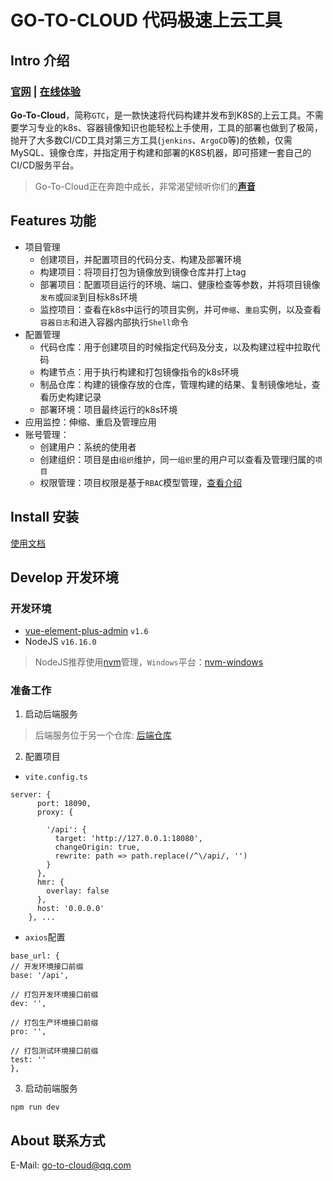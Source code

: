 
# GO-TO-CLOUD 代码极速上云工具

## Intro 介绍

### [官网](https://www.gotocloud.vip) | [在线体验](https://demo.gotocloud.vip)

**Go-To-Cloud**，简称`GTC`，是一款快速将代码构建并发布到K8S的上云工具。不需要学习专业的k8s、容器镜像知识也能轻松上手使用，工具的部署也做到了极简，抛开了大多数CI/CD工具对第三方工具(`jenkins`、`ArgoCD`等)的依赖，仅需MySQL、镜像仓库，并指定用于构建和部署的K8S机器，即可搭建一套自己的CI/CD服务平台。

> Go-To-Cloud正在奔跑中成长，非常渴望倾听你们的[**声音**](https://github.com/go-to-cloud/go-to-cloud/issues)

## Features 功能

- 项目管理
    - 创建项目，并配置项目的代码分支、构建及部署环境
    - 构建项目：将项目打包为镜像放到镜像仓库并打上tag
    - 部署项目：配置项目运行的环境、端口、健康检查等参数，并将项目镜像`发布`或`回滚`到目标k8s环境
    - 监控项目：查看在k8s中运行的项目实例，并可`伸缩`、`重启`实例，以及查看`容器日志`和进入容器内部执行`Shell`命令
- 配置管理
    - 代码仓库：用于创建项目的时候指定代码及分支，以及构建过程中拉取代码
    - 构建节点：用于执行构建和打包镜像指令的k8s环境
    - 制品仓库：构建的镜像存放的仓库，管理构建的结果、复制镜像地址，查看历史构建记录
    - 部署环境：项目最终运行的k8s环境
- 应用监控：伸缩、重启及管理应用
- 账号管理：
    - 创建用户：系统的使用者
    - 创建组织：项目是由`组织`维护，同一`组织`里的用户可以查看及管理归属的`项目`
    - 权限管理：项目权限是基于`RBAC`模型管理，[查看介绍](https://github.com/go-to-cloud/go-to-cloud/tree/main/internal/auth)

## Install 安装

[使用文档](https://docs.gotocloud.vip)

## Develop 开发环境

### 开发环境

- [vue-element-plus-admin](https://github.com/PanJiaChen/vue-element-admin) `v1.6`
- NodeJS `v16.16.0`
> NodeJS推荐使用[nvm](https://github.com/nvm-sh/nvm)管理，`Windows`平台：[nvm-windows](https://github.com/coreybutler/nvm-windows)

### 准备工作

1. 启动后端服务
> 后端服务位于另一个仓库: [后端仓库](https://github.com/go-to-cloud/go-to-cloud)

2. 配置项目

- `vite.config.ts`
```
server: {
      port: 18090,
      proxy: {
      
        '/api': {
          target: 'http://127.0.0.1:18080',
          changeOrigin: true,
          rewrite: path => path.replace(/^\/api/, '')
        }
      },
      hmr: {
        overlay: false
      },
      host: '0.0.0.0'
    }, ...
```

- `axios`配置
```
base_url: {
// 开发环境接口前缀
base: '/api',

// 打包开发环境接口前缀
dev: '',

// 打包生产环境接口前缀
pro: '',

// 打包测试环境接口前缀
test: ''
},
```

3. 启动前端服务
```shell
npm run dev
```

## About 联系方式

E-Mail: go-to-cloud@qq.com
